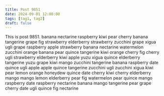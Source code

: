 ```yaml
---
title: Post 9851
date: 2024-09-01 12:00:00
tags: [tag1, tag2]
draft: false
---
```

This is post 9851.
banana
nectarine
raspberry
kiwi
pear
cherry
banana
tangerine
grape
fig
strawberry
elderberry
strawberry
zucchini
grape
xigua
ugli
grape
raspberry
apple
strawberry
banana
nectarine
watermelon
zucchini
orange
banana
pear
quince
tangerine
kiwi
orange
cherry
fig
cherry
ugli
strawberry
elderberry
kiwi
apple
yuzu
xigua
quince
elderberry
tangerine
yuzu
grape
kiwi
mango
zucchini
tangerine
banana
raspberry
date
quince
ugli
apple
apple
quince
tangerine
zucchini
ugli
zucchini
xigua
kiwi
pear
lemon
orange
honeydew
quince
date
cherry
kiwi
cherry
elderberry
mango
mango
lemon
elderberry
pear
fig
watermelon
pear
quince
mango
raspberry
date
raspberry
nectarine
banana
mango
tangerine
pear
grape
cherry
date
ugli
quince
fig
nectarine
